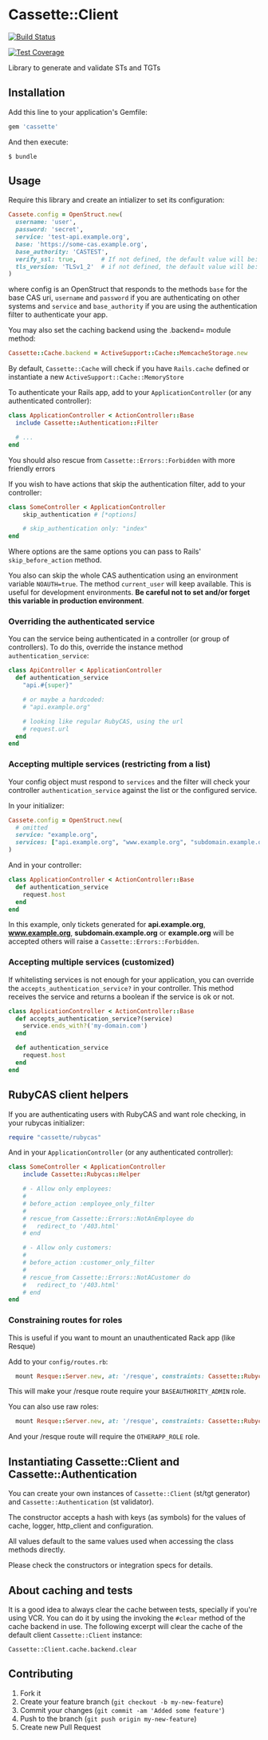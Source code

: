 # Cassette::Client

[![Build Status](https://travis-ci.org/locaweb/cassette.svg)](https://travis-ci.org/locaweb/cassette)

[![Test Coverage](https://codeclimate.com/github/locaweb/cassette/badges/coverage.svg)](https://codeclimate.com/github/locaweb/cassette/coverage)

Library to generate and validate STs and TGTs

## Installation

Add this line to your application's Gemfile:

```ruby
gem 'cassette'
```

And then execute:

```shell
$ bundle
```

## Usage

Require this library and create an intializer to set its configuration:

```ruby
Cassete.config = OpenStruct.new(
  username: 'user',
  password: 'secret',
  service: 'test-api.example.org',
  base: 'https://some-cas.example.org',
  base_authority: 'CASTEST',
  verify_ssl: true,       # If not defined, the default value will be: false.
  tls_version: 'TLSv1_2'  # if not defined, the default value will be: 'TLSv1'.
)
```

where config is an OpenStruct that responds to the methods `base` for the base CAS uri, `username` and `password` if you are authenticating on other systems and `service` and `base_authority` if you are using the authentication filter to authenticate your app.

You may also set the caching backend using the .backend= module method:

```ruby
Cassette::Cache.backend = ActiveSupport::Cache::MemcacheStorage.new
```

By default, `Cassette::Cache` will check if you have `Rails.cache` defined or instantiate a new `ActiveSupport::Cache::MemoryStore`

To authenticate your Rails app, add to your `ApplicationController` (or any authenticated controller):

```ruby
class ApplicationController < ActionController::Base
  include Cassette::Authentication::Filter

  # ...
end
```

You should also rescue from `Cassette::Errors::Forbidden` with more friendly errors

If you wish to have actions that skip the authentication filter, add to your controller:

```ruby
class SomeController < ApplicationController
    skip_authentication # [*options]

    # skip_authentication only: "index"
end
```

Where options are the same options you can pass to Rails' `skip_before_action` method.

You also can skip the whole CAS authentication using an environment variable `NOAUTH=true`. The method `current_user` will keep available. This is useful for development environments. **Be careful not to set and/or forget this variable in production environment**.


### Overriding the authenticated service

You can the service being authenticated in a controller (or group of controllers). To do this, override the instance method `authentication_service`:

```ruby
class ApiController < ApplicationController
  def authentication_service
    "api.#{super}"

    # or maybe a hardcoded:
    # "api.example.org"

    # looking like regular RubyCAS, using the url
    # request.url
  end
end
```

### Accepting multiple services (restricting from a list)

Your config object must respond to `services` and the filter will check your controller `authentication_service` against the list or the configured service.

In your initializer:

```ruby
Cassete.config = OpenStruct.new(
  # omitted
  service: "example.org",
  services: ["api.example.org", "www.example.org", "subdomain.example.org"]
)
```

And in your controller:

```ruby
class ApplicationController < ActionController::Base
  def authentication_service
    request.host
  end
end
```

In this example, only tickets generated for __api.example.org__, __www.example.org__, __subdomain.example.org__ or __example.org__ will be accepted others will raise a `Cassette::Errors::Forbidden`.

### Accepting multiple services (customized)

If whitelisting services is not enough for your application, you can override the `accepts_authentication_service?` in your controller.
This method receives the service and returns a boolean if the service is ok or not.

```ruby
class ApplicationController < ActionController::Base
  def accepts_authentication_service?(service)
    service.ends_with?('my-domain.com')
  end

  def authentication_service
    request.host
  end
end
```

## RubyCAS client helpers


If you are authenticating users with RubyCAS and want role checking, in your rubycas initializer:

```ruby
require "cassette/rubycas"
```

And in your `ApplicationController` (or any authenticated controller):

```ruby
class SomeController < ApplicationController
    include Cassette::Rubycas::Helper

    # - Allow only employees:
    #
    # before_action :employee_only_filter
    #
    # rescue_from Cassette::Errors::NotAnEmployee do
    #   redirect_to '/403.html'
    # end

    # - Allow only customers:
    #
    # before_action :customer_only_filter
    #
    # rescue_from Cassette::Errors::NotACustomer do
    #   redirect_to '/403.html'
    # end
end
```

### Constraining routes for roles

This is useful if you want to mount an unauthenticated Rack app (like Resque)

Add to your `config/routes.rb`:

```ruby
  mount Resque::Server.new, at: '/resque', constraints: Cassette::Rubycas::RoutingConstraint.new(:admin)
```

This will make your /resque route require your `BASEAUTHORITY_ADMIN` role.

You can also use raw roles:

```ruby
  mount Resque::Server.new, at: '/resque', constraints: Cassette::Rubycas::RoutingConstraint.new('OTHERAPP_ROLE', raw: true)
```

And your /resque route will require the `OTHERAPP_ROLE` role.

## Instantiating Cassette::Client and Cassette::Authentication

You can create your own instances of `Cassette::Client` (st/tgt generator) and `Cassette::Authentication` (st validator).

The constructor accepts a hash with keys (as symbols) for the values of cache, logger, http_client and configuration.

All values default to the same values used when accessing the class methods directly.

Please check the constructors or integration specs for details.

## About caching and tests

It is a good idea to always clear the cache between tests, specially if you're
using VCR. You can do it by using the invoking the `#clear` method of the cache
backend in use. The following excerpt will clear the cache of the default client
`Cassette::Client` instance:

```
Cassette::Client.cache.backend.clear
```

## Contributing

1. Fork it
2. Create your feature branch (`git checkout -b my-new-feature`)
3. Commit your changes (`git commit -am 'Added some feature'`)
4. Push to the branch (`git push origin my-new-feature`)
5. Create new Pull Request
